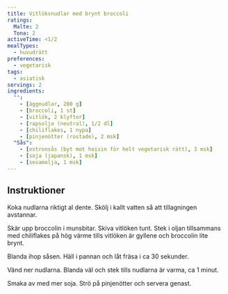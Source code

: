 ```yaml
---
title: Vitlöksnudlar med brynt broccoli
ratings:
  Malte: 2
  Tona: 2
activeTime: <1/2
mealTypes:
  - huvudrätt
preferences:
  - vegetarisk
tags:
  - asiatisk
servings: 2
ingredients:
  "":
    - [äggnudlar, 200 g]
    - [broccoli, 1 st]
    - [vitlök, 2 klyftor]
    - [rapsolja (neutral), 1/2 dl]
    - [chiliflakes, 1 nypa]
    - [pinjenötter (rostade), 2 msk]
  "Sås":
    - [ostronsås (byt mot hoisin för helt vegetarisk rätt), 3 msk]
    - [soja (japansk), 1 msk]
    - [sesamolja, 1 msk]
---
```


## Instruktioner

Koka nudlarna riktigt al dente. Skölj i kallt vatten så att tillagningen avstannar.

Skär upp broccolin i munsbitar. Skiva vitlöken tunt. Stek i oljan tillsammans med chiliflakes på hög värme tills vitlöken är gyllene och broccolin lite brynt.

Blanda ihop såsen. Häll i pannan och låt fräsa i ca 30 sekunder.

Vänd ner nudlarna. Blanda väl och stek tills nudlarna är varma, ca 1 minut.

Smaka av med mer soja. Strö på pinjenötter och servera genast.
